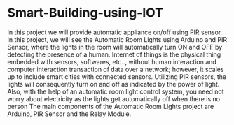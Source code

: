 # Smart-Building-using-IOT
In this project we will provide automatic appliance on/off using PIR sensor. In this project, we will see the Automatic Room Lights using Arduino and PIR Sensor, where the lights in the room will automatically turn ON and OFF by detecting the presence of a human. Internet of things is the physical thing embedded with sensors, softwares, etc.., without human interaction and computer interaction transaction of data over a network; however, it scales up to include smart cities with connected sensors. Utilizing PIR sensors, the lights will consequently turn on and off as indicated by the power of light. Also, with the help of an automatic room light control system, you need not worry about electricity as the lights get automatically off when there is no person  The main components of the Automatic Room Lights project are Arduino, PIR Sensor and the Relay Module.
